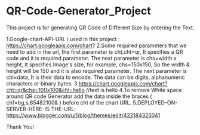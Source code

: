 # QR-Code-Generator_Project
This project is for generating QR Code of Different Size by entering the Text. 

1.Google-chart-API-URL i used in this project :  https://chart.googleapis.com/chart?
2.Some required parameters that we need to add in the url, the first parameter is cht,cht=qr, It specifies a QR code and it is required parameter.
The next parameter is chs=width x height, It specifies Image's size, for example, chs=150x150, So the width & height will be 150 and it is also required parameter.
The next parameter is chl=data, It is their data to encode. The data can be digits, alphanumeric characters or binary bytes.
3.https://chart.googleapis.com/chart?cht=qr&chs=100x100&chl=hello  //text is hello
4.To remove White space around QR code Generator add the data inside the braces ( chf=bg,s,65482100& ) before cht of the chart URL.
5.DEPLOYED-ON-SERVER-HERE-IS-THE-URL: https://www.blogger.com/u/1/blog/themes/edit/422184325041

Thank You!
